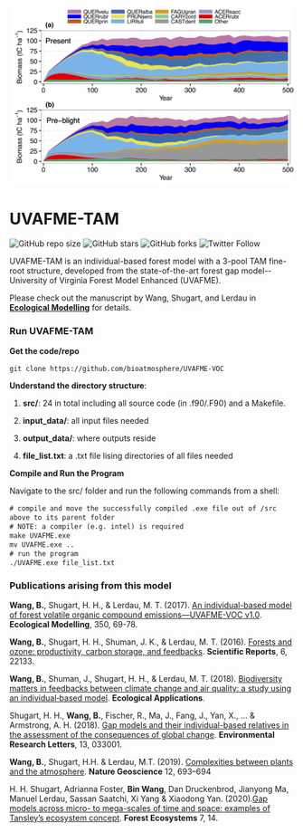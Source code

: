 ![Forest compostional dynamics](https://github.com/bioatmosphere/UVAFME-VOC/blob/master/figures/Fig_Forest_Succession_Dynamics.jpg)

# UVAFME-TAM

![GitHub repo size](https://img.shields.io/github/repo-size/bioatmosphere/UVAFME-VOC)
![GitHub stars](https://img.shields.io/github/stars/bioatmosphere/UVAFME-VOC?style=social)
![GitHub forks](https://img.shields.io/github/forks/bioatmosphere/UVAFME-VOC?style=social)
![Twitter Follow](https://img.shields.io/twitter/follow/bioatmo_sphere?style=social)

UVAFME-TAM is an individual-based forest model with a 3-pool TAM fine-root structure, developed from the state-of-the-art forest gap model--University of Virginia Forest Model Enhanced (UVAFME).

Please check out the  manuscript by Wang, Shugart, and Lerdau in [**Ecological Modelling**](https://doi.org/10.1016/j.ecolmodel.2017.02.006) for details.


### Run UVAFME-TAM

**Get the code/repo**

```shell
git clone https://github.com/bioatmosphere/UVAFME-VOC
```
**Understand the directory structure**:

1. **src/**: 24 in total including all source code (in .f90/.F90) and a Makefile.

2. **input_data/**: all input files needed

3. **output_data/**: where outputs reside

4. **file_list.txt**: a .txt file lising directories of all files needed

**Compile and Run the Program**

Navigate to the src/ folder and run the following commands from a shell:

```shell
# compile and move the successfully compiled .exe file out of /src above to its parent folder
# NOTE: a compiler (e.g. intel) is required
make UVAFME.exe
mv UVAFME.exe ..
# run the program
./UVAFME.exe file_list.txt
```

### Publications arising from this model

**Wang, B.**, Shugart, H. H., & Lerdau, M. T. (2017). [An individual-based model of forest volatile organic compound emissions—UVAFME-VOC v1.0](https://doi.org/10.1016/j.ecolmodel.2017.02.006). **Ecological Modelling**, 350, 69-78.

**Wang, B.**, Shugart, H. H., Shuman, J. K., & Lerdau, M. T. (2016). [Forests and ozone: productivity, carbon storage, and feedbacks](https://www.nature.com/articles/srep22133). **Scientific Reports**, 6, 22133.

**Wang, B.**, Shuman, J., Shugart, H. H., & Lerdau, M. T. (2018). [Biodiversity matters in feedbacks between climate change and air quality: a study using an individual‐based model](https://doi.org/10.1002/eap.1721). **Ecological Applications**.

Shugart, H. H., **Wang, B.**, Fischer, R., Ma, J., Fang, J., Yan, X., ... & Armstrong, A. H. (2018). [Gap models and their individual-based relatives in the assessment of the consequences of global change](https://doi.org/10.1088/1748-9326/aaaacc). **Environmental Research Letters**, 13, 033001.

**Wang, B.**, Shugart, H.H. & Lerdau, M.T. (2019). [Complexities between plants and the atmosphere](https://doi.org/10.1038/s41561-019-0413-8). **Nature Geoscience** 12, 693–694 

H. H. Shugart, Adrianna Foster, **Bin Wang**, Dan Druckenbrod, Jianyong Ma, Manuel Lerdau, Sassan Saatchi, Xi Yang & Xiaodong Yan. (2020).[Gap models across micro- to mega-scales of time and space: examples of Tansley’s ecosystem concept](https://doi.org/10.1186/s40663-020-00225-4). **Forest Ecosystems** 7, 14.

